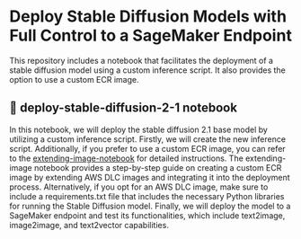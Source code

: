 # Deploy Stable Diffusion Models with Full Control to a SageMaker Endpoint

This repository includes a notebook that facilitates the deployment of a stable diffusion model using a custom inference script. It also provides the option to use a custom ECR image.

## 📓 deploy-stable-diffusion-2-1 notebook
In this notebook, we will deploy the stable diffusion 2.1 base model by utilizing a custom inference script. Firstly, we will create the new inference script. Additionally, if you prefer to use a custom ECR image, you can refer to the [extending-image-notebook](../01_extending_aws_dlc_images/extending-image.ipynb) for detailed instructions. The extending-image notebook provides a step-by-step guide on creating a custom ECR image by extending AWS DLC images and integrating it into the deployment process. Alternatively, if you opt for an AWS DLC image, make sure to include a requirements.txt file that includes the necessary Python libraries for running the Stable Diffusion model. Finally, we will deploy the model to a SageMaker endpoint and test its functionalities, which include text2image, image2image, and text2vector capabilities.